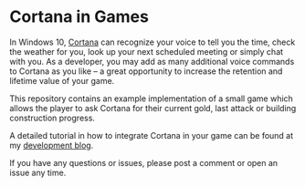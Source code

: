 # Cortana in Games

In Windows 10, [Cortana](http://windows.microsoft.com/en-us/windows-10/getstarted-what-is-cortana)
can recognize your voice to tell you the time, check the weather for you, look
up your next scheduled meeting or simply chat with you. As a developer, you may
add as many additional voice commands to Cortana as you like – a great
opportunity to increase the retention and lifetime value of your game.

This repository contains an example implementation of a small game which
allows the player to ask Cortana for their current gold, last attack or
building construction progress.

A detailed tutorial in how to integrate Cortana in your game can be found at
my [development blog](http://www.npruehs.de/cortana-for-games/).

If you have any questions or issues, please post a comment or open an issue
any time.
